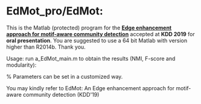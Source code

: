 # EdMot_pro/EdMot: 

This is the Matlab (protected) program for the [**Edge enhancement approach for motif-aware community detection**](https://dl.acm.org/doi/pdf/10.1145/3292500.3330882) accepted at **KDD 2019** for **oral presentation**.
You are suggested to use a 64 bit Matlab with version higher than R2014b. Thank you.

Usage:
run a_EdMot_main.m to obtain the results (NMI, F-score and modularity): 

% Parameters can be set in a customized way.

You may kindly refer to EdMot: An Edge enhancement approach for motif-aware community detection (KDD'19)
